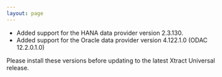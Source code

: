```yaml
---
layout: page
---
```


* Added support for the HANA data provider version 2.3.130.
* Added support for the Oracle data provider version 4.122.1.0 (ODAC 12.2.0.1.0)

Please install these versions before updating to the latest Xtract Universal release.